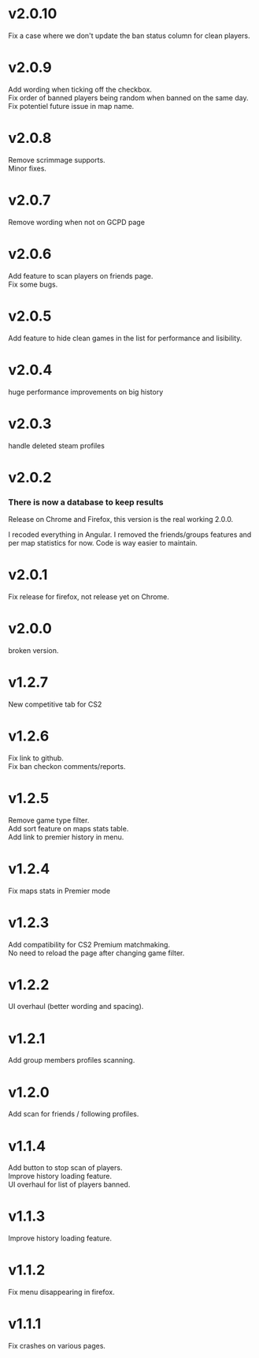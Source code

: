 # v2.0.10

Fix a case where we don't update the ban status column for clean players.

# v2.0.9

Add wording when ticking off the checkbox.  
Fix order of banned players being random when banned on the same day.  
Fix potentiel future issue in map name.

# v2.0.8

Remove scrimmage supports.  
Minor fixes.

# v2.0.7

Remove wording when not on GCPD page

# v2.0.6

Add feature to scan players on friends page.  
Fix some bugs.

# v2.0.5

Add feature to hide clean games in the list for performance and lisibility.

# v2.0.4

huge performance improvements on big history

# v2.0.3

handle deleted steam profiles

# v2.0.2

### There is now a database to keep results

Release on Chrome and Firefox, this version is the real working 2.0.0.

I recoded everything in Angular. I removed the friends/groups features and per map statistics for now. Code is way easier to maintain.

# v2.0.1

Fix release for firefox, not release yet on Chrome.

# v2.0.0

broken version.

# v1.2.7

New competitive tab for CS2

# v1.2.6

Fix link to github.  
Fix ban checkon comments/reports.

# v1.2.5

Remove game type filter.  
Add sort feature on maps stats table.  
Add link to premier history in menu.

# v1.2.4

Fix maps stats in Premier mode

# v1.2.3

Add compatibility for CS2 Premium matchmaking.  
No need to reload the page after changing game filter.

# v1.2.2

UI overhaul (better wording and spacing).

# v1.2.1

Add group members profiles scanning.

# v1.2.0

Add scan for friends / following profiles.

# v1.1.4

Add button to stop scan of players.  
Improve history loading feature.  
UI overhaul for list of players banned.

# v1.1.3

Improve history loading feature.

# v1.1.2

Fix menu disappearing in firefox.

# v1.1.1

Fix crashes on various pages.
